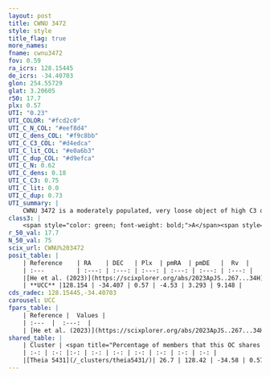 ```yaml
---
layout: post
title: CWNU 3472
style: style
title_flag: true
more_names: 
fname: cwnu3472
fov: 0.59
ra_icrs: 128.15445
de_icrs: -34.40703
glon: 254.55729
glat: 3.20605
r50: 17.7
plx: 0.57
UTI: "0.23"
UTI_COLOR: "#fcd2c0"
UTI_C_N_COL: "#eef8d4"
UTI_C_dens_COL: "#f9c8bb"
UTI_C_C3_COL: "#d4edca"
UTI_C_lit_COL: "#e0a6b3"
UTI_C_dup_COL: "#d9efca"
UTI_C_N: 0.62
UTI_C_dens: 0.18
UTI_C_C3: 0.75
UTI_C_lit: 0.0
UTI_C_dup: 0.73
UTI_summary: |
    CWNU 3472 is a moderately populated, very loose object of high C3 quality. It was recently reported in the literature.<br><br>This is likely a unique object, which shares a moderate percentage of members with at least one previously reported entry.
class3: |
    <span style="color: green; font-weight: bold;">A</span><span style="color: #FFC300; font-weight: bold;">B</span>
r_50_val: 17.7
N_50_val: 75
scix_url: CWNU%203472
posit_table: |
    | Reference    | RA    | DEC   | Plx  | pmRA  | pmDE   |  Rv  |
    | :---         | :---: | :---: | :---: | :---: | :---: | :---: |
    |[He et al. (2023)](https://scixplorer.org/abs/2023ApJS..267...34H) | 128.135 | -34.386 | 0.57 | -4.556 | 3.284 | -- |
    | **UCC** |128.154 | -34.407 | 0.57 | -4.53 | 3.293 | 9.148 | 
cds_radec: 128.15445,-34.40703
carousel: UCC
fpars_table: |
    | Reference |  Values |
    | :---  |  :---:  |
    | [He et al. (2023)](https://scixplorer.org/abs/2023ApJS..267...34H) | `A0=0.9, m-M=11.3, logA=8.4` |
shared_table: |
    | Cluster | <span title="Percentage of members that this OC shares with the ones listed">%</span>   | RA   | DEC   | Plx   | pmRA  | pmDE  | Rv | UTI |
    | :-: | :-: |:-: | :-: | :-: | :-: | :-: | :-: | :-: |
    |[Theia 5431](/_clusters/theia5431/)| 26.7 | 128.42 | -34.58 | 0.57 | -4.55 | 3.29 | 32.9 |0.29 |
---
```

